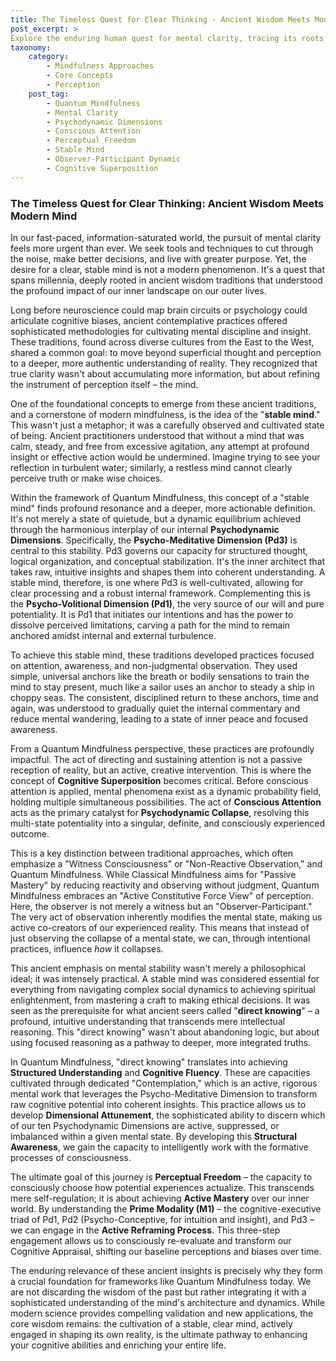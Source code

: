 ```yaml
---
title: The Timeless Quest for Clear Thinking - Ancient Wisdom Meets Modern Mind
post_excerpt: >
Explore the enduring human quest for mental clarity, tracing its roots from ancient contemplative traditions to the cutting-edge insights of Quantum Mindfulness. This post delves into how the cultivation of a "stable mind" and the active role of conscious attention can transform our inner landscape, transcending passive observation to achieve true perceptual freedom and mastery over our experienced reality.
taxonomy:
    category:
        - Mindfulness Approaches
        - Core Concepts
        - Perception
    post_tag:
        - Quantum Mindfulness
        - Mental Clarity
        - Psychodynamic Dimensions
        - Conscious Attention
        - Perceptual Freedom
        - Stable Mind
        - Observer-Participant Dynamic
        - Cognitive Superposition
---
```

### The Timeless Quest for Clear Thinking: Ancient Wisdom Meets Modern Mind

In our fast-paced, information-saturated world, the pursuit of mental clarity feels more urgent than ever. We seek tools and techniques to cut through the noise, make better decisions, and live with greater purpose. Yet, the desire for a clear, stable mind is not a modern phenomenon. It's a quest that spans millennia, deeply rooted in ancient wisdom traditions that understood the profound impact of our inner landscape on our outer lives.

Long before neuroscience could map brain circuits or psychology could articulate cognitive biases, ancient contemplative practices offered sophisticated methodologies for cultivating mental discipline and insight. These traditions, found across diverse cultures from the East to the West, shared a common goal: to move beyond superficial thought and perception to a deeper, more authentic understanding of reality. They recognized that true clarity wasn't about accumulating more information, but about refining the instrument of perception itself – the mind.

One of the foundational concepts to emerge from these ancient traditions, and a cornerstone of modern mindfulness, is the idea of the "**stable mind**." This wasn't just a metaphor; it was a carefully observed and cultivated state of being. Ancient practitioners understood that without a mind that was calm, steady, and free from excessive agitation, any attempt at profound insight or effective action would be undermined. Imagine trying to see your reflection in turbulent water; similarly, a restless mind cannot clearly perceive truth or make wise choices.

Within the framework of Quantum Mindfulness, this concept of a "stable mind" finds profound resonance and a deeper, more actionable definition. It's not merely a state of quietude, but a dynamic equilibrium achieved through the harmonious interplay of our internal **Psychodynamic Dimensions**. Specifically, the **Psycho-Meditative Dimension (Pd3)** is central to this stability. Pd3 governs our capacity for structured thought, logical organization, and conceptual stabilization. It's the inner architect that takes raw, intuitive insights and shapes them into coherent understanding. A stable mind, therefore, is one where Pd3 is well-cultivated, allowing for clear processing and a robust internal framework. Complementing this is the **Psycho-Volitional Dimension (Pd1)**, the very source of our will and pure potentiality. It is Pd1 that initiates our intentions and has the power to dissolve perceived limitations, carving a path for the mind to remain anchored amidst internal and external turbulence.

To achieve this stable mind, these traditions developed practices focused on attention, awareness, and non-judgmental observation. They used simple, universal anchors like the breath or bodily sensations to train the mind to stay present, much like a sailor uses an anchor to steady a ship in choppy seas. The consistent, disciplined return to these anchors, time and again, was understood to gradually quiet the internal commentary and reduce mental wandering, leading to a state of inner peace and focused awareness.

From a Quantum Mindfulness perspective, these practices are profoundly impactful. The act of directing and sustaining attention is not a passive reception of reality, but an active, creative intervention. This is where the concept of **Cognitive Superposition** becomes critical. Before conscious attention is applied, mental phenomena exist as a dynamic probability field, holding multiple simultaneous possibilities. The act of **Conscious Attention** acts as the primary catalyst for **Psychodynamic Collapse**, resolving this multi-state potentiality into a singular, definite, and consciously experienced outcome.

This is a key distinction between traditional approaches, which often emphasize a "Witness Consciousness" or "Non-Reactive Observation," and Quantum Mindfulness. While Classical Mindfulness aims for "Passive Mastery" by reducing reactivity and observing without judgment, Quantum Mindfulness embraces an "Active Constitutive Force View" of perception. Here, the observer is not merely a witness but an "Observer-Participant." The very act of observation inherently modifies the mental state, making us active co-creators of our experienced reality. This means that instead of just observing the collapse of a mental state, we can, through intentional practices, influence *how* it collapses.

This ancient emphasis on mental stability wasn't merely a philosophical ideal; it was intensely practical. A stable mind was considered essential for everything from navigating complex social dynamics to achieving spiritual enlightenment, from mastering a craft to making ethical decisions. It was seen as the prerequisite for what ancient seers called "**direct knowing**" – a profound, intuitive understanding that transcends mere intellectual reasoning. This "direct knowing" wasn't about abandoning logic, but about using focused reasoning as a pathway to deeper, more integrated truths.

In Quantum Mindfulness, "direct knowing" translates into achieving **Structured Understanding** and **Cognitive Fluency**. These are capacities cultivated through dedicated "Contemplation," which is an active, rigorous mental work that leverages the Psycho-Meditative Dimension to transform raw cognitive potential into coherent insights. This practice allows us to develop **Dimensional Attunement**, the sophisticated ability to discern which of our ten Psychodynamic Dimensions are active, suppressed, or imbalanced within a given mental state. By developing this **Structural Awareness**, we gain the capacity to intelligently work with the formative processes of consciousness.

The ultimate goal of this journey is **Perceptual Freedom** – the capacity to consciously choose how potential experiences actualize. This transcends mere self-regulation; it is about achieving **Active Mastery** over our inner world. By understanding the **Prime Modality (M1)** – the cognitive-executive triad of Pd1, Pd2 (Psycho-Conceptive, for intuition and insight), and Pd3 – we can engage in the **Active Reframing Process**. This three-step engagement allows us to consciously re-evaluate and transform our Cognitive Appraisal, shifting our baseline perceptions and biases over time.

The enduring relevance of these ancient insights is precisely why they form a crucial foundation for frameworks like Quantum Mindfulness today. We are not discarding the wisdom of the past but rather integrating it with a sophisticated understanding of the mind's architecture and dynamics. While modern science provides compelling validation and new applications, the core wisdom remains: the cultivation of a stable, clear mind, actively engaged in shaping its own reality, is the ultimate pathway to enhancing your cognitive abilities and enriching your entire life.